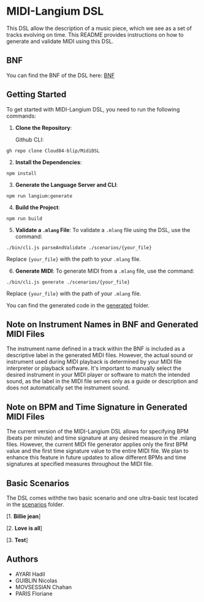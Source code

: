 # MIDI-Langium DSL

This DSL allow the description of a music piece, which we see as a set of tracks evolving on time.
This README provides instructions on how to generate and validate MIDI using this DSL.

## BNF

You can find the BNF of the DSL here: [BNF](./src/language/midi-lang.langium)

## Getting Started

To get started with MIDI-Langium DSL, you need to run the following commands:

1. **Clone the Repository**:

    Github CLI:
```
gh repo clone Cloud84-blip/MidiDSL
````

2. **Install the Dependencies**:

```
npm install
```

3. **Generate the Language Server and CLI**: 

```
npm run langium:generate
```

4. **Build the Project**:

```
npm run build
```

5. **Validate a `.mlang` File**:
To validate a `.mlang` file using the DSL, use the command:

```
./bin/cli.js parseAndValidate ./scenarios/{your_file}
```

Replace `{your_file}` with the path to your `.mlang` file.

6. **Generate MIDI**:
To generate MIDI from a `.mlang` file, use the command:

```
./bin/cli.js generate ./scenarios/{your_file}
```

Replace `{your_file}` with the path of your `.mlang` file.

You can find the generated code in the [generated](./generated) folder.

## Note on Instrument Names in BNF and Generated MIDI Files

The instrument name defined in a track within the BNF is included as a descriptive label in the generated MIDI files. However, the actual sound or instrument used during MIDI playback is determined by your MIDI file interpreter or playback software. It's important to manually select the desired instrument in your MIDI player or software to match the intended sound, as the label in the MIDI file serves only as a guide or description and does not automatically set the instrument sound.

## Note on BPM and Time Signature in Generated MIDI Files

The current version of the MIDI-Langium DSL allows for specifying BPM (beats per minute) and time signature at any desired measure in the .mlang files. However, the current MIDI file generator applies only the first BPM value and the first time signature value to the entire MIDI file. We plan to enhance this feature in future updates to allow different BPMs and time signatures at specified measures throughout the MIDI file.

## Basic Scenarios

The DSL comes withthe two basic scenario and one ultra-basic test located in the [scenarios](./scenarios) folder.

[1. **Billie jean**]

[2. **Love is all**]

[3. **Test**]
  

## Authors

- AYARI Hadil 
- GUIBLIN Nicolas 
- MOVSESSIAN Chahan 
- PARIS Floriane 
